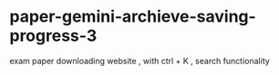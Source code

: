 # paper-gemini-archieve-saving-progress-3
exam paper downloading website , with ctrl + K , search functionality 
